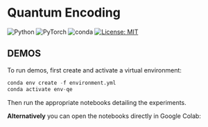 # Quantum Encoding

![Python](https://badges.aleen42.com/src/python.svg) ![PyTorch](https://img.shields.io/badge/​-PyTorch-%23EE4C2C.svg?style=flat&logo=PyTorch) ![conda](https://img.shields.io/badge/%E2%80%8B-conda-%2344A833.svg?style=flat&logo=anaconda&logoColor=44A833) [![License: MIT](https://img.shields.io/badge/license-MIT-green.svg)](https://opensource.org/licenses/MIT)

## DEMOS

To run demos, first create and activate a virtual environment:

```python
conda env create -f environment.yml
conda activate env-qe
```

Then run the appropriate notebooks detailing the experiments.

**Alternatively** you can open the notebooks directly in Google Colab:

<!-- [![Example notebook 1](https://colab.research.google.com/assets/colab-badge.svg)](https://colab.research.google.com/github/AnshThakur/Quantum-Encoding/blob/main/encoding_time_series.ipynb)

[![Example notebook 2](https://colab.research.google.com/assets/colab-badge.svg)](https://colab.research.google.com/github/AnshThakur/Quantum-Encoding/blob/main/IHM.ipynb)
 -->
